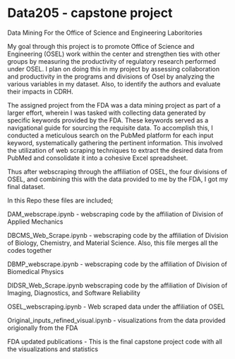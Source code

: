 # Data205 - capstone project
 
Data Mining For the Office of Science and Engineering Laboritories

My goal through this project is to promote Office of Science and Engineering (OSEL) work within the center and strengthen ties with other groups by measuring the productivity of regulatory research performed under OSEL. I plan on doing this in my project by assessing collaboration and productivity in the programs and divisions of Osel by analyzing the various variables in my dataset. Also, to identify the authors and evaluate their impacts in CDRH.

The assigned project from the FDA was a data mining project as part of a larger effort, wherein I was tasked with collecting data generated by specific keywords provided by the FDA. These keywords served as a navigational guide for sourcing the requisite data. To accomplish this, I conducted a meticulous search on the PubMed platform for each input keyword, systematically gathering the pertinent information. This involved the utilization of web scraping techniques to extract the desired data from PubMed and consolidate it into a cohesive Excel spreadsheet. 

Thus after webscraping through the affiliation of OSEL, the four divisions of OSEL, and combining this with the data provided to me by the FDA, I got my final dataset.

In this Repo these files are included;

DAM_webscrape.ipynb - webscraping code by the affiliation of Division of Applied Mechanics

DBCMS_Web_Scrape.ipynb - webscraping code by the affiliation of Division of Biology, Chemistry, and Material Science. Also, this file merges all the codes together

DBMP_webscrape.ipynb - webscraping code by the affiliation of Division of Biomedical Physics

DIDSR_Web_Scrape.ipynb  webscraping code by the affiliation of Division of Imaging, Diagnostics, and Software Reliability

OSEL_webscraping.ipynb - Web scraped data under the affiliation of OSEL

Original_inputs_refined_visual.ipynb - visualizations from the data provided origionally from the FDA

FDA updated publications - This is the final capstone project code with all the visualizations and statistics
